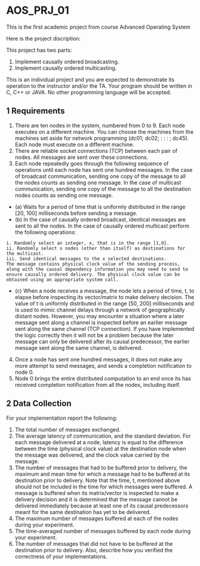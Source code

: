 # AOS_PRJ_01
This is the first academic project from course Advanced Operating System

Here is the project discription:

This project has two parts:
1. Implement causally ordered broadcasting.
2. Implement causally ordered multicasting.

This is an individual project and you are expected to demonstrate its operation to the instructor and/or the TA. Your program should be written in C, C++ or JAVA. No other programming language will be accepted.

## 1 Requirements
1. There are ten nodes in the system, numbered from 0 to 9. Each node executes on a different machine. You can choose the machines from the machines set aside for network programming (dc01; dc02; : : : ; dc45). Each node must execute on a different machine.
2. There are reliable socket connections (TCP) between each pair of nodes. All messages are sent over these connections.
3. Each node repeatedly goes through the following sequence of operations until each node has sent one hundred messages. In the case of broadcast communication, sending one copy of the message to all the nodes counts as sending one message. In the case of multicast communication, sending one copy of the message to all the destination nodes counts as sending one message.
* (a) Waits for a period of time that is uniformly distributed in the range [20, 100] milliseconds before sending a message.
* (b) In the case of causally ordered broadcast, identical messages are sent to all the nodes. In the case of causally ordered multicast perform the following operations:
```
i. Randomly select an integer, x, that is in the range [1,9].
ii. Randomly select x nodes (other than itself) as destinations for the multicast.
iii. Send identical messages to the x selected destinations.
The message contains physical clock value of the sending process, along with the causal dependency information you may need to send to ensure causally ordered delivery. The physical clock value can be obtained using an appropriate system call.
```
* (c) When a node receives a message, the node lets a period of time, t, to elapse before inspecting its vector/matrix to make delivery decision. The value of t is uniformly distributed in the range [50, 200] milliseconds and is used to mimic channel delays through a network of geographically distant nodes. However, you may encounter a situation where a later message sent along a channel is inspected before an earlier message sent along the same channel (TCP connection). If you have implemented the logic correctly then it will not be a problem because the later message can only be delivered after its causal predecessor, the earlier message sent along the same channel, is delivered.
4. Once a node has sent one hundred messages, it does not make any more attempt to send messages, and sends a completion notification to node 0.
5. Node 0 brings the entire distributed computation to an end once its has received completion notification from all the nodes, including itself.

## 2 Data Collection
For your implementation report the following:
1. The total number of messages exchanged.
2. The average latency of communication, and the standard deviation. For each message delivered at a node, latency is equal to the difference between the time (physical clock value) at the destination node when the message was delivered, and the clock value carried by the message.
3. The number of messages that had to be buffered prior to delivery, the maximum and mean time for which a message had to be buffered at its destination prior to delivery. Note that the time, t, mentioned above should not be included in the time for which messages were buffered. A message is buffered when its matrix/vector is inspected to make a delivery decision and it is determined that the message cannot be delivered immediately because at least one of its causal predecessors meant for the same destination has yet to be delivered.
4. The maximum number of messages buffered at each of the nodes during your experiment.
5. The time-averaged number of messages buffered by each node during your experiment.
6. The number of messages that did not have to be buffered at the destination prior to delivery. Also, describe how you verified the correctness of your implementations.

